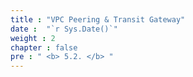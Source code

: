```yaml
---
title : "VPC Peering & Transit Gateway"
date :  "`r Sys.Date()`" 
weight : 2 
chapter : false
pre : " <b> 5.2. </b> "
---
```

